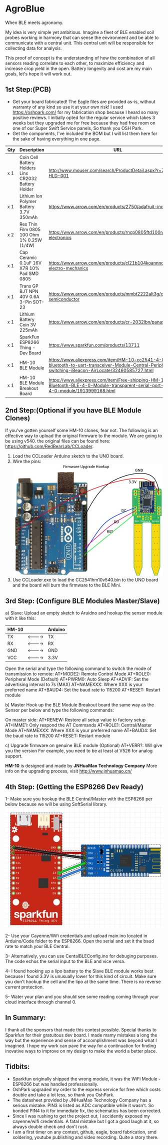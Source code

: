 # AgroBlue
When BLE meets agronomy.

My idea is very simple yet ambitious. Imagine a fleet of BLE enabled soil probes working in harmony that can sense the environment and be able to communicate with a central unit. This central unit will be responsible for collecting data for analysis.

This proof of concept is the understanding of how the combination of all sensors reading correlate to each other, to maximize efficiency and increase crop yield in the open. Battery longevity and cost are my main goals, let's hope it will work out.

1st Step:(PCB)
---------
- Get your board fabricated! The Eagle files are provided as-is, without warranty of any kind so use it at your own risk!
I used https://oshpark.com/ for my fabrication shop because I heard so many positive reviews. I initially opted for the regular service which takes 3 weeks but they upgraded me for free because they had free room on one of our Super Swift Service panels, So thank you OSH Park.
 - Get the components, I've included the BOM but I will list them here for the sake of having everything in one page.

|Qty|Description|URL|Price|
|---|---|---|---|
|x 1|Coin Cell Battery Holders Linx CR2032 Battery Holder|http://www.mouser.com/search/ProductDetail.aspx?r=712-BAT-HLD-001|$0.25|
|x 1|Lithium Ion Polymer Battery 3.7V 350mAh|https://www.arrow.com/en/products/2750/adafruit-industries|$6.77|
|x 2|Res Thin Film 0805 100 Ohm 1% 0.25W (1/4W)|https://www.arrow.com/en/products/rncp0805ftd100r/stackpole-electronics|$0.0052|
|x 1|Cap Ceramic 0.1uF 16V X7R 10% Pad SMD 0805|https://www.arrow.com/en/products/cl21b104koannnd/samsung-electro-mechanics|$0.02|
|x 1|Trans GP BJT NPN 40V 0.6A 3-Pin SOT-23|https://www.arrow.com/en/products/mmbt2222alt3g/on-semiconductor|$0.02|
|x 1|Lithium Battery Coin 3V 225mAh|https://www.arrow.com/en/products/cr-2032lbn/panasonic|$0.18|
|x 1|SparkFun ESP8266 Thing - Dev Board|https://www.sparkfun.com/products/13711|$15.95|
|x 1|HM-10 BLE Module|https://www.aliexpress.com/item/HM-10-cc2541-4-0-BLE-bluetooth-to-uart-transceiver-Module-Central-Peripheral-switching-iBeacon-AirLocate/32460585727.html|$3.34|
|x 1|HM-10 BLE Module Breakout Board|https://www.aliexpress.com/item/Free-shipping-HM-10-Bluetooth-BLE-4-0-Module-transparent-serial-port-Bluetooth-4-0-module/1913999168.html|$4.75|

2nd Step:(Optional if you have BLE Module Clones)
-------------------------------------------------
If you've gotten yourself some HM-10 clones, fear not. The following is an effective way to upload the original firmware to the module. We are going to be using v540. the original files can be found here: https://github.com/RedBearLab/CCLoader.

1. Load the CCLoader Arduino sketch to the UNO board.
2. Wire the pins:
  ![image](Arduino/Firmware/BLE_Firmware_Hookup.jpg)
3. Use CCLoader.exe to load the CC2541hm10v540.bin to the UNO board and the board will burn the firmware to the BLE Mini.

3rd Step: (Configure BLE Modules Master/Slave)
----------------------------------------------

a) Slave:
Upload an empty sketch to Aruidno and hookup the sensor module with it like this:

HM-10||Arduino
|---|---|---|
TX|<---->|TX
RX|<---->|RX
GND|<---->|GND
VCC|<---->|3.3V

Open the serial and type the following command to switch the mode of transmission to remote:
AT+MODE2: Remote Control Mode
AT+ROLE0: Peripheral Mode (Default)
AT+PWRM0: Auto Sleep
AT+ADVIF: Set the advertising interval to 7s (MAX)
AT+NAMEXXX: Where XXX is your preferred name
AT+BAUD4: Set the baud rate to 115200
AT+RESET: Restart module


b) Master
Hook up the BLE Module Breakout board the same way as the Sensor per below and type the following commands:

On master side:
AT+RENEW: Restore all setup value to factory setup
AT+IMME1: Only respond the AT Commands
AT+ROLE1: Central/Master Mode
AT+NAMEXXX: Where XXX is your preferred name
AT+BAUD4: Set the baud rate to 115200
AT+RESET: Restart module

c) Upgrade firmware on genuine BLE module (Optional)
AT+VERR?: Will give you the version
For example, you need to be at least at V526 for analog support.

**HM-10** is designed and made by **JNHuaMao Technology Company**
More info on the upgrading process, visit http://www.jnhuamao.cn/

4th Step: (Getting the ESP8266 Dev Ready)
-----------------------------------------
1- Make sure you hookup the BLE Central/Master with the ESP8266 per below because we will be using SoftSerial library.
	![image](Fritzing/BLECentralHookup.jpg)
	
2- Use your Cayenne/Wifi credentials and upload main.ino located in Arduino/Code folder to the ESP8266. Open the serial and set it the baud rate to match your BLE Central.
	
3- Alternatively, you can use CentalBLEConfig.ino for debuging purposes. The code echos the serial input to the BLE and vice versa.
	
4- I found hooking up a lipo battery to the Slave BLE module works best because I found 3.3V is unusually lower for this kind of circuit. Make sure you don't hookup the cell and the lipo at the same time. There is no reverse current protection.
	
5- Water your plan and you should see some reading coming through your cloud interface through channel 0.

In Summary:
-----------
I thank all the sponsors that made this contest possible. Special thanks to Sparkfun for their gratuitous dev board. I made mamy mistakes a long the way but the experience and sense of accomplishment was beyond what I imagined. I hope my work can pave the way for a continuation for finding inovative ways to improve on my design to make the world a better place.

Tidbits:
--------
- Sparkfun originally shipped the wrong module, it was the WiFi Module - ESP8266 but was handled professionally.
- OshPark upgraded my order to the express service for free which costs double and take a lot less, so thank you OshPark.
- The datasheet provided by JNHuaMao Technology Company has a serious mistake. PIN3 is listed as ADC compatible while it wasn't. So bonded PIN4 to it for immediate fix, the schematics has been corrected.
- Since I was rushing to get the project out, I accidently exposed my cayenne/wifi credentials. A fatal mistake but I got a good laugh at it, so always double check and don't rush.
- I am a first timer on any contest, github, eagle, board fabrication, smd soldering, youtube publishing and video recording. Quite a story there.